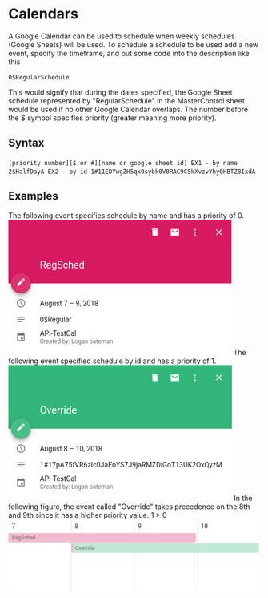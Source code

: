 # Calendars

A Google Calendar can be used to schedule when weekly schedules (Google Sheets) will be used. To schedule a schedule to be used add a new event, specify the timeframe, and put some code into the description like this
```
0$RegularSchedule
```
This would signify that during the dates specified, the Google Sheet schedule represented by "RegularSchedule" in the MasterControl sheet would be used if no other Google Calendar overlaps. The number before the $ symbol specifies priority (greater meaning more priority).

## Syntax

``
[priority number][$ or #][name or google sheet id]
EX1 - by name
2$HalfDayA
EX2 - by id
1#11EDYwgZH5qx9sybk0V0RAC9CSkXvzvYhy0HBTZ8IxdA
``

## Examples
The following event specifies schedule by name and has a priority of 0.
![Calendar Event with Schedule referenced by Variable](https://github.com/nametable/rpi-alarm-system/blob/master/docs/variable_cal_event.png)
The following event specified schedule by id and has a priority of 1.
![Calendar Event with Schedule referenced by ID](https://github.com/nametable/rpi-alarm-system/blob/master/docs/id_cal_event.png)
In the following figure, the event called "Override" takes precedence on the 8th and 9th since it has a higher priority value. 1 > 0
![Calendar Events with Overlap](https://github.com/nametable/rpi-alarm-system/blob/master/docs/cal_events.png)